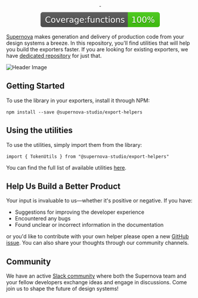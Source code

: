 <p align="center">
  <a aria-label="Join the community on Slack" href="https://community.supernova.io">
    <img alt="" src="https://img.shields.io/badge/Join%20the%20community-black.svg?style=for-the-badge&logo=Slack">
  </a>
  <a aria-label="Follow Supernova on Twitter" href="https://twitter.com/supernova_io">
    <img alt="" src="https://img.shields.io/badge/Follow%20@supernova-black.svg?style=for-the-badge&logo=Twitter">
  </a>
</p>

<p align="center">
  <a aria-label="Join the community on Slack" href="https://community.supernova.io">
    <img alt="" src="./badges/badge-functions.svg">
  </a>
</p>

[Supernova](https://supernova.io/) makes generation and delivery of production code from your design systems a breeze. In this repository, you'll find utilities that will help you build the exporters faster. If you are looking for existing exporters, we have [dedicated repository](https://github.com/Supernova-Studio/exporters) for just that. 

![Header Image](images/exporters.png)

## Getting Started

To use the library in your exporters, install it through NPM:

```
npm install --save @supernova-studio/export-helpers
```

## Using the utilities

To use the utilities, simply import them from the library:

```
import { TokenUtils } from "@supernova-studio/export-helpers"
```

You can find the full list of available utilities [here](./docs/helpers.md).


## Help Us Build a Better Product

Your input is invaluable to us—whether it's positive or negative. If you have:

- Suggestions for improving the developer experience
- Encountered any bugs
- Found unclear or incorrect information in the documentation

or you'd like to contribute with your own helper please open a new [GitHub issue](https://github.com/Supernova-Studio/export-helpers/issues/new/choose). You can also share your thoughts through our community channels.

## Community

We have an active [Slack community](https://community.supernova.io) where both the Supernova team and your fellow developers exchange ideas and engage in discussions. Come join us to shape the future of design systems!
